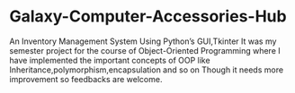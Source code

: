 # Galaxy-Computer-Accessories-Hub
An Inventory Management System Using Python’s GUI,Tkinter
It was my semester project for the course of Object-Oriented Programming 
where I have implemented the important concepts of OOP like Inheritance,polymorphism,encapsulation and so on
Though it needs more improvement so feedbacks are welcome.
